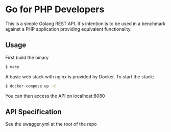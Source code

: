 # Go for PHP Developers
This is a simple Golang REST API. It's intention is to be used in a benchmark against a PHP application providing equivalent functionality.

## Usage
First build the binary
```bash
$ make
```

A basic web stack with nginx is provided by Docker. To start the stack:
```bash
$ docker-compose up -d
```
You can then access the API on localhost:8080

## API Specification
See the swagger.yml at the root of the repo